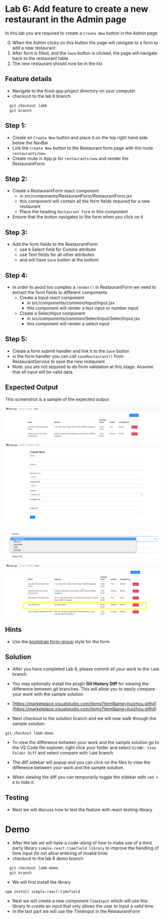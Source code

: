 # Lab 6: Add feature to create a new restaurant in the Admin page

In this lab you are required to create a `Create New` button in the Admin page

0. When the Admin clicks on this button the page will navigate to a form to add a new restaurant
1. After form is filled, and the `Save` button is clicked, the page will navigate back to the restaurant table
1. The new restaurant should now be in the list

## Feature details

- Navigate to the food-app project directory on your computer
- checkout to the lab 6 branch

```
  git checkout lab6
  git branch
```

## Step 1:

- Create an `Create New` button and place it on the top right hand side below the NavBar
- Link the `Create New` button to the Restaurant form page with the route `restaurants/new`
- Create route in App.js for `restaurants/new` and render the RestaurantForm

## Step 2:

- Create a RestaurantForm react component
  - in src/components/RestaurantForm/RestaurantForm.jsx
  - this component will contain all the form fields required for a new restaurant
  - Place the heading `Restaurant Form` in this component
- Ensure that the button navigates to the form when you click on it

## Step 3:

- Add the form fields to the RestaurantForm
  - use a Select field for Cuisine attribute
  - use Text fields for all other attributes
  - and will have `Save` button at the bottom

## Step 4:

- In order to avoid too complex a `render()` in RestaurantForm we need to extract the form fields to different components
  - Create a Input react component
    - in src/components/common/Input/Input.jsx
    - this component will render a text input or number input
  - Create a SelectInput component
    - in src/components/common/SelectInput/SelectInput.jsx
    - this component will render a select input

## Step 5:

- Create a form submit handler and link it to the `Save` button
- in the form handler you can call `saveRestaurant()` from RestaurantService to save the new restaurant
- Note: you are not required to do form validation at this stage. Assume that all input will be valid data.

## Expected Output

This screenshot is a sample of the expected output

![Create New restaurant button on the Admin page](../../../.gitbook/assets/front-end-web-development/react/food-app-labs/lab6-output-1.png)

![Create new restaurant form](../../../.gitbook/assets/front-end-web-development/react/food-app-labs/lab6-output-2.png)

![Options in the cuisine select field](../../../.gitbook/assets/front-end-web-development/react/food-app-labs/lab6-output-3.png)

![Restaurant table now contains the newly created restaurant](../../../.gitbook/assets/front-end-web-development/react/food-app-labs/lab6-output-4.png)

## Hints

- Use the [bootstrap form-group](https://getbootstrap.com/docs/4.1/components/forms/#overview) style for the form

## Solution

- After you have completed Lab 6, please commit all your work to the `lab6` branch

- You may optionally install the plugin **Git History Diff** for viewing the difference between git branches. This will allow you to easily compare your work with the sample solution

- [https://marketplace.visualstudio.com/items?itemName=huizhou.githd](https://marketplace.visualstudio.com/items?itemName=huizhou.githd)

- Next checkout to the solution branch and we will now walk through the sample solution

```text
git checkout lab6-demo
```

- To view the difference between your work and the sample solution go to the VS Code file explorer, right click your folder and select `GitHD: View Folder Diff` and select compare with `lab6` branch

- The diff sidebar will popup and you can click on the files to view the difference between your work and the sample solution.

- When viewing the diff you can temporarily toggle the sidebar with `cmd + B` to hide it.

## Testing

- Next we will discuss how to test the feature with react-testing-library

# Demo

- After the lab we will have a code-along of how to make use of a third party library `simple-react-timefield library` to improve the handling of time input (to not allow entering of invalid time)
- checkout to the lab 6 demo branch

```
  git checkout lab6-demo
  git branch
```

- We will first install the library

```
npm install simple-react-timefield
```

- Next we will create a new component `TimeInput` which will use this library to create an input that only allows the user to input a valid time
- In the last part we will use the TimeInput in the RestaurantForm
